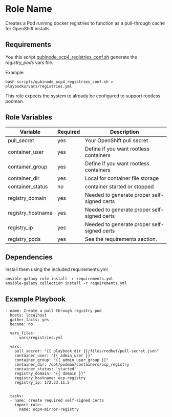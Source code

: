 Role Name
=========

Creates a Pod running docker registries to function as a pull-through cache for OpenShift installs.

Requirements
------------

You this script [qubinode_ocp4_registries_conf.sh](https://raw.githubusercontent.com/Qubinode/qubinode-installer/dev/lib/qubinode_ocp4_registries_conf.sh) generate the *registry_pods* vars file.

Example
```
bash scripts/qubinode_ocp4_registries_conf.sh > playbooks/vars/registries.yml
```

This role expects the system to already be configured to support rootless podman.

Role Variables
--------------

| Variable | Required | Description |
| --- | --- | --- |
| pull_secret | yes | Your OpenShift pull secret |
| container_user | yes | Define if you want rootless containers |
| container_group | yes | Define if you want rootless containers |
| container_dir | yes | Local for container file storage |
| container_status | no | container started or stopped |
| registry_domain | yes | Needed to generate proper self-signed certs |
| registry_hostname | yes | Needed to generate proper self-signed certs |
| registry_ip | yes | Needed to generate proper self-signed certs |
| registry_pods | yes | See the requirements section. |


Dependencies
------------

Install them using the included requirements.yml
```
ansible-galaxy role install -r requirements.yml
ansible-galaxy collection install -r requirements.yml
```

Example Playbook
----------------

```
- name: Create a pull through registry pod
  hosts: localhost
  gather_facts: yes
  become: no

  vars_files:
    - vars/registries.yml

  vars:
    pull_secret: "{{ playbook_dir }}/files/redhat/pull-secret.json"
    container_user: "{{ admin_user }}"
    container_group: "{{ admin_user_group }}"
    container_dir: /opt/podman/containers/ocp_registry
    container_status: 'started'
    registry_domain: "{{ domain }}"
    registry_hostname: ocp-registry
    registry_ip: 172.23.11.5


  tasks:
  - name: create required self-signed certs
    import_role:
      name: ocp4-mirror-registry
```


